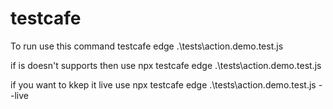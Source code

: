 # testcafe

To run use this command
testcafe edge .\tests\action.demo.test.js


if is doesn't supports then use
npx testcafe edge .\tests\action.demo.test.js 


if you want to kkep it live use 
npx testcafe edge .\tests\action.demo.test.js --live
